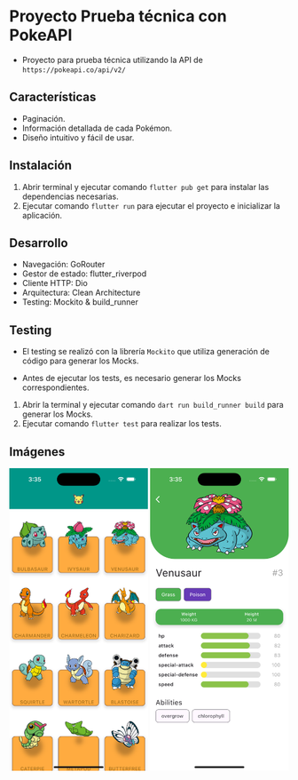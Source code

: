 # Proyecto Prueba técnica con PokeAPI

* Proyecto para prueba técnica utilizando la API de ``https://pokeapi.co/api/v2/``

## Características

* Paginación.
* Información detallada de cada Pokémon.
* Diseño intuitivo y fácil de usar.

## Instalación

1. Abrir terminal y ejecutar comando ``flutter pub get`` para instalar las dependencias necesarias.
2. Ejecutar comando ``flutter run`` para ejecutar el proyecto e inicializar la aplicación.

## Desarrollo 

* Navegación: GoRouter
* Gestor de estado: flutter_riverpod
* Cliente HTTP: Dio
* Arquitectura: Clean Architecture
* Testing: Mockito & build_runner

## Testing

* El testing se realizó con la librería ``Mockito`` que utiliza generación de código para generar los Mocks.

* Antes de ejecutar los tests, es necesario generar los Mocks correspondientes.

1. Abrir la terminal y ejecutar comando ``dart run build_runner build`` para generar los Mocks.
2. Ejecutar comando ``flutter test`` para realizar los tests.


## Imágenes
<row> 

 <img src="images/simulator_screenshot_D6DBB3CA-EC94-4E89-A747-93BAEDC87C7A.png" width="250"> 
 <img src="images/simulator_screenshot_88D8C52C-43A5-4879-B537-A7017AF336B9.png" width="250"> 

</row>
